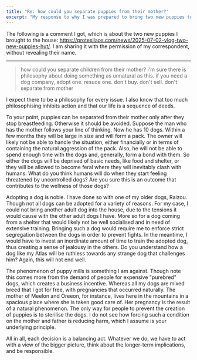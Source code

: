 ```yaml
---
title: "Re: how could you separate puppies from their mother?"
excerpt: "My response to why I was prepared to bring two new puppies to my house in addition to the two older dogs I have."
---
```


The following is a comment I got, which is about the two new puppies I brought to the house: <https://protesilaos.com/news/2025-07-02-vlog-two-new-puppies-hut/>. I am sharing it with the permission of my correspondent, without revealing their name.

* * *

> how could you separate children from their mother? i'm sure there is philosophy about doing something as unnatural as this. if you need a dog company, adopt one. resuce one. don't buy. don't sell. don't separate from mother

I expect there to be a philosophy for every issue. I also know that too much philosophising inhibits action and that our life is a sequence of deeds.

To your point, puppies can be separated from their mother only after they stop breastfeeding. Otherwise it should be avoided. Suppose the man who has the mother follows your line of thinking. Now he has 10 dogs. Within a few months they will be large in size and will form a pack. The owner will likely not be able to handle the situation, either financially or in terms of containing the natural aggression of the pack. Also, he will not be able to spend enough time with the dogs and, generally, form a bond with them. So either the dogs will be deprived of basic needs, like food and shelter, or they will be allowed to become feral where they will inevitably clash with humans. What do you think humans will do when they start feeling threatened by uncontrolled dogs? Are you sure this is an outcome that contributes to the wellness of those dogs?

Adopting a dog is noble. I have done so with one of my older dogs, Raizou. Though not all dogs can be adopted for a variety of reasons. For my case, I could not bring another adult dog into the house, due to the tensions it would cause with the other adult dogs I have. More so for a dog coming from a shelter that would likely not be well socialised and in need of extensive training. Bringing such a dog would require me to enforce strict segregation between the dogs in order to prevent fights. In the meantime, I would have to invest an inordinate amount of time to train the adopted dog, thus creating a sense of jealousy in the others. Do you understand how a dog like my Atlas will be ruthless towards any strange dog that challenges him? Again, this will not end well.

The phenomenon of puppy mills is something I am against. Though note this comes more from the demand of people for expensive "purebred" dogs, which creates a business incentive. Whereas all my dogs are mixed breed that I got for free, with pregnancies that occurred naturally. The mother of Meelon and Oreeon, for instance, lives here in the mountains in a spacious place where she is taken good care of. Her pregnancy is the result of a natural phenomenon. The only way for people to prevent the creation of puppies is to sterilise the dogs. I do not see how forcing such a condition on the mother and father is reducing harm, which I assume is your underlying principle.

All in all, each decision is a balancing act. Whatever we do, we have to act with a view of the bigger picture, think about the longer-term implications, and be responsible.
